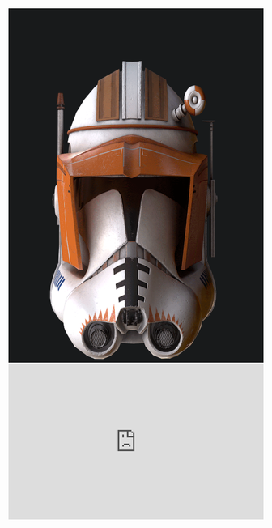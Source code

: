 <img src="morten-langelund-jakobsen-officer-gif.gif" height=700px width=700px>

<!-- 
morten-langelund-jakobsen-officer-gif.gif

-->
<div style="width:100%;height:0;padding-bottom:61%;position:relative;"><iframe src="https://giphy.com/embed/Dmydf2Zf2kOys" width="100%" height="100%" style="position:absolute" frameBorder="0" class="giphy-embed" allowFullScreen></iframe></div>
